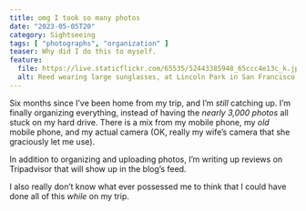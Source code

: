 ```yaml
---
title: omg I took so many photos
date: "2023-05-05T20"
category: Sightseeing
tags: [ "photographs", "organization" ]
teaser: Why did I do this to myself.
feature:
  file: https://live.staticflickr.com/65535/52443385948_65ccc4e13c_k.jpg
  alt: Reed wearing large sunglasses, at Lincoln Park in San Francisco, with the Golden Gate Bridge in the background
---
```


Six months since I’ve been home from my trip, and I’m _still_ catching up. I’m finally organizing everything, instead of having the _nearly 3,000 photos_ all stuck on my hard drive. There is a mix from my mobile phone, my _old_ mobile phone, and my actual camera (OK, really my wife’s camera that she graciously let me use).

In addition to organizing and uploading photos, I’m writing up reviews on Tripadvisor that will show up in the blog’s feed.

I also really don’t know what ever possessed me to think that I could have done all of this _while_ on my trip.
